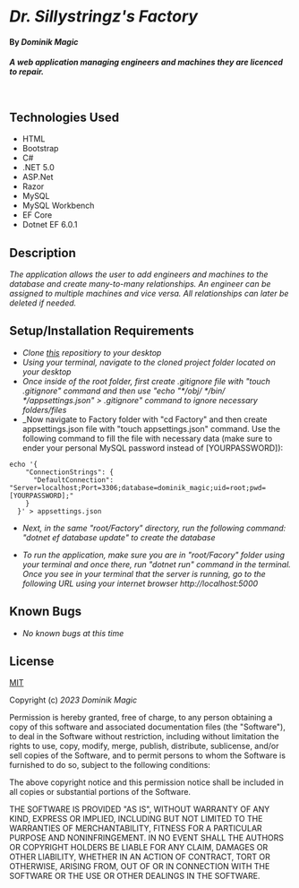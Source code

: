 # _Dr. Sillystringz's Factory_

#### By _**Dominik Magic**_

#### _A web application managing engineers and machines they are licenced to repair._<p>&nbsp;</p>  

## Technologies Used

- HTML
- Bootstrap
- C#
- .NET 5.0
- ASP.Net
- Razor
- MySQL
- MySQL Workbench
- EF Core
- Dotnet EF 6.0.1

## Description

_The application allows the user to add engineers and machines to the database and create many-to-many relationships. An engineer can be assigned to multiple machines and vice versa. All relationships can later be deleted if needed._

## Setup/Installation Requirements

* _Clone [this](https://github.com/dmagic1304/FactorySolution) repositiory to your desktop_
* _Using your terminal, navigate to the cloned project folder located on your desktop_
* _Once inside of the root folder, first create .gitignore file with "touch .gitignore" command and then use "echo "*/obj/ */bin/ */appsettings.json" > .gitignore" command to ignore necessary folders/files_
* _Now navigate to Factory folder with "cd Factory" and then create appsettings.json file with "touch appsettings.json" command. Use the following command to fill the file with necessary data (make sure to ender your personal MySQL password instead of [YOURPASSWORD]):
```
echo '{
    "ConnectionStrings": {
      "DefaultConnection": "Server=localhost;Port=3306;database=dominik_magic;uid=root;pwd=[YOURPASSWORD];"
    }
  }' > appsettings.json
```
* _Next, in the same "root/Factory" directory, run the following command: "dotnet ef database update" to create the database_


* _To run the application, make sure you are in  "root/Facory" folder using your terminal and once there, run "dotnet run" command in the terminal. Once you see in your terminal that the server is running, go to the following URL using your internet browser http://localhost:5000_


## Known Bugs

* _No known bugs at this time_

## License

[MIT](https://choosealicense.com/licenses/mit/)

Copyright (c) _2023_ _Dominik Magic_

Permission is hereby granted, free of charge, to any person obtaining a copy
of this software and associated documentation files (the "Software"), to deal
in the Software without restriction, including without limitation the rights
to use, copy, modify, merge, publish, distribute, sublicense, and/or sell
copies of the Software, and to permit persons to whom the Software is
furnished to do so, subject to the following conditions:

The above copyright notice and this permission notice shall be included in all
copies or substantial portions of the Software.

THE SOFTWARE IS PROVIDED "AS IS", WITHOUT WARRANTY OF ANY KIND, EXPRESS OR
IMPLIED, INCLUDING BUT NOT LIMITED TO THE WARRANTIES OF MERCHANTABILITY,
FITNESS FOR A PARTICULAR PURPOSE AND NONINFRINGEMENT. IN NO EVENT SHALL THE
AUTHORS OR COPYRIGHT HOLDERS BE LIABLE FOR ANY CLAIM, DAMAGES OR OTHER
LIABILITY, WHETHER IN AN ACTION OF CONTRACT, TORT OR OTHERWISE, ARISING FROM,
OUT OF OR IN CONNECTION WITH THE SOFTWARE OR THE USE OR OTHER DEALINGS IN THE
SOFTWARE.